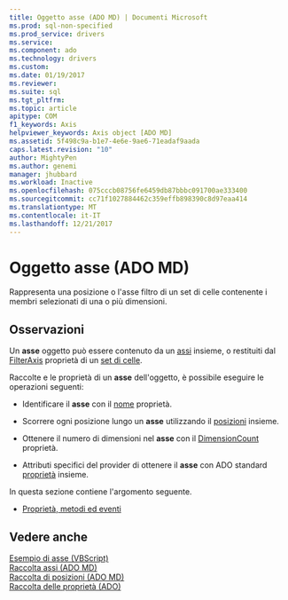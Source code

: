 ```yaml
---
title: Oggetto asse (ADO MD) | Documenti Microsoft
ms.prod: sql-non-specified
ms.prod_service: drivers
ms.service: 
ms.component: ado
ms.technology: drivers
ms.custom: 
ms.date: 01/19/2017
ms.reviewer: 
ms.suite: sql
ms.tgt_pltfrm: 
ms.topic: article
apitype: COM
f1_keywords: Axis
helpviewer_keywords: Axis object [ADO MD]
ms.assetid: 5f498c9a-b1e7-4e6e-9ae6-71eadaf9aada
caps.latest.revision: "10"
author: MightyPen
ms.author: genemi
manager: jhubbard
ms.workload: Inactive
ms.openlocfilehash: 075cccb08756fe6459db87bbbc091700ae333400
ms.sourcegitcommit: cc71f1027884462c359effb898390c8d97eaa414
ms.translationtype: MT
ms.contentlocale: it-IT
ms.lasthandoff: 12/21/2017
---
```

# <a name="axis-object-ado-md"></a>Oggetto asse (ADO MD)
Rappresenta una posizione o l'asse filtro di un set di celle contenente i membri selezionati di una o più dimensioni.  
  
## <a name="remarks"></a>Osservazioni  
 Un **asse** oggetto può essere contenuto da un [assi](../../../ado/reference/ado-md-api/axes-collection-ado-md.md) insieme, o restituiti dal [FilterAxis](../../../ado/reference/ado-md-api/filteraxis-property-ado-md.md) proprietà di un [set di celle](../../../ado/reference/ado-md-api/cellset-object-ado-md.md).  
  
 Raccolte e le proprietà di un **asse** dell'oggetto, è possibile eseguire le operazioni seguenti:  
  
-   Identificare il **asse** con il [nome](../../../ado/reference/ado-md-api/name-property-ado-md.md) proprietà.  
  
-   Scorrere ogni posizione lungo un **asse** utilizzando il [posizioni](../../../ado/reference/ado-md-api/positions-collection-ado-md.md) insieme.  
  
-   Ottenere il numero di dimensioni nel **asse** con il [DimensionCount](../../../ado/reference/ado-md-api/dimensioncount-property-ado-md.md) proprietà.  
  
-   Attributi specifici del provider di ottenere il **asse** con ADO standard [proprietà](../../../ado/reference/ado-api/properties-collection-ado.md) insieme.  
  
 In questa sezione contiene l'argomento seguente.  
  
-   [Proprietà, metodi ed eventi](../../../ado/reference/ado-md-api/axis-object-properties-methods-and-events.md)  
  
## <a name="see-also"></a>Vedere anche  
 [Esempio di asse (VBScript)](../../../ado/reference/ado-md-api/axis-example-vbscript.md)   
 [Raccolta assi (ADO MD)](../../../ado/reference/ado-md-api/axes-collection-ado-md.md)   
 [Raccolta di posizioni (ADO MD)](../../../ado/reference/ado-md-api/positions-collection-ado-md.md)   
 [Raccolta delle proprietà (ADO)](../../../ado/reference/ado-api/properties-collection-ado.md)
